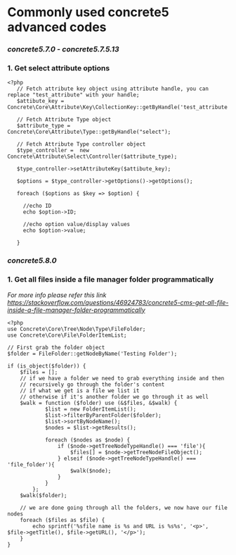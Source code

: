# Commonly used concrete5 advanced codes

### *concrete5.7.0 - concrete5.7.5.13*

### 1. Get select attribute options 
```
<?php
   // Fetch attribute key object using attribute handle, you can replace "test_attribute" with your handle;
   $attibute_key = Concrete\Core\Attribute\Key\CollectionKey::getByHandle('test_attribute');

   // Fetch Attribute Type object
   $attribute_type = Concrete\Core\Attribute\Type::getByHandle("select");

   // Fetch Attribute Type controller object
   $type_controller =  new  Concrete\Attribute\Select\Controller($attribute_type);

   $type_controller->setAttributeKey($attibute_key);

   $options = $type_controller->getOptions()->getOptions();

   foreach ($options as $key => $option) {
   
     //echo ID
     echo $option->ID;
     
     //echo option value/display values
     echo $option->value;
     
   }
   ```
 
 ### *concrete5.8.0*
 
 ### 1. Get all files inside a file manager folder programmatically
 _For more info please refer this link  https://stackoverflow.com/questions/46924783/concrete5-cms-get-all-file-inside-a-file-manager-folder-programmatically_
```
<?php
use Concrete\Core\Tree\Node\Type\FileFolder;
use Concrete\Core\File\FolderItemList;

// First grab the folder object
$folder = FileFolder::getNodeByName('Testing Folder');

if (is_object($folder)) {
    $files = [];
    // if we have a folder we need to grab everything inside and then
    // recursively go through the folder's content
    // if what we get is a file we list it
    // otherwise if it's another folder we go through it as well
    $walk = function ($folder) use (&$files, &$walk) {
            $list = new FolderItemList();
            $list->filterByParentFolder($folder);
            $list->sortByNodeName();
            $nodes = $list->getResults();

            foreach ($nodes as $node) {
                if ($node->getTreeNodeTypeHandle() === 'file'){
                    $files[] = $node->getTreeNodeFileObject();
                } elseif ($node->getTreeNodeTypeHandle() === 'file_folder'){
                    $walk($node);
                }
            }
        };
    $walk($folder);

    // we are done going through all the folders, we now have our file nodes
    foreach ($files as $file) {
        echo sprintf('%sfile name is %s and URL is %s%s', '<p>', $file->getTitle(), $file->getURL(), '</p>');
    }
}
```
